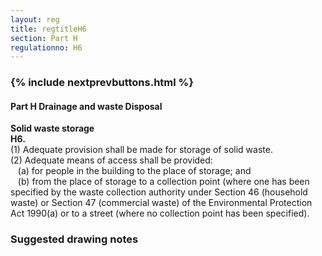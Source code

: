 ```yaml
---
layout: reg
title: regtitleH6
section: Part H
regulationno: H6
---
```


<div class="panel panel-primary">
  <div class="panel-heading">
    <h3 class="panel-title">
      {% include nextprevbuttons.html %}
        <h4>Part H  Drainage and waste Disposal</h4>
    </h3>
  </div>
  <div class="panel-body">
    <p>
        <strong>Solid waste storage</strong><br>
        <strong>H6.</strong><br>
            (1) Adequate provision shall be made for storage of solid waste.<br>
            (2) Adequate means of access shall be provided:<br>
            &nbsp;&nbsp;&nbsp;(a) for people in the building to the place of storage; and <br>
            &nbsp;&nbsp;&nbsp;(b) from the place of storage to a collection point (where one has been specified by the waste collection authority under Section 46 (household waste) or Section 47 (commercial waste) of the Environmental Protection Act 1990(a) or to a street (where no collection point has been specified).
    </p>
  </div>
</div>



### Suggested drawing notes